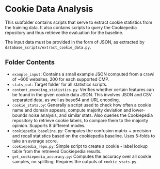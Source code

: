 
# Cookie Data Analysis
This subfolder contains scripts that serve to extract cookie statistics from the training data.
It also contains scripts to query the Cookiepedia repository and thus retrieve the evaluation for the baseline.

The input data must be provided in the form of JSON, as extracted by `database_scripts/extract_cookie_data.py`.

## Folder Contents

* `example_input`: Contains a small example JSON computed from a crawl of ~600 websites, 200 for each supported CMP.
* `stats_out`: Target folder for all statistics scripts.
* `content_encoding_statistics.py`: Verifies whether certain features can be found in the given cookie data JSON. 
   This involves JSON and CSV separated data, as well as base64 and URL encoding.
* `cookie_stats.py`: Generally a script used to check how often a cookie name and domain appears, compute majority deviation and lower-bounds noise analysis, and similar stats.
   Also queries the Cookiepedia repository to retrieve cookie labels, to compare them to the majority opinion. Supports 8 different modes.
* `cookiepedia_baseline.py`: Computes the confusion matrix + precision and recall statistics based on the cookiepedia baseline. Uses 5-folds to take an average score.
* `cookiepedia_repo.py`: Simple script to create a cookie - label lookup table from the retrieved Cookiepedia results.
* `get_cookiepedia_accuracy.py`: Computes the accuracy over all cookie samples, no splitting. Requires the outputs of `cookie_stats.py`.